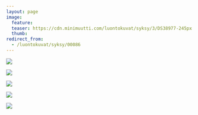 ```yaml
---
layout: page
image:
  feature:
  teaser: https://cdn.minimuutti.com/luontokuvat/syksy/3/DS38977-245px.jpg
  thumb:
redirect_from:
  - /luontokuvat/syksy/00086
---
```


![](https://cdn.minimuutti.com/luontokuvat/syksy/3/DS38977-800px.jpg)

![](https://cdn.minimuutti.com/luontokuvat/syksy/3/DS38978-800px.jpg)

![](https://cdn.minimuutti.com/luontokuvat/syksy/3/DS38986-800px.jpg)

![](https://cdn.minimuutti.com/luontokuvat/syksy/3/DS38989-800px.jpg)

![](https://cdn.minimuutti.com/luontokuvat/syksy/3/DS38985-800px.jpg)

